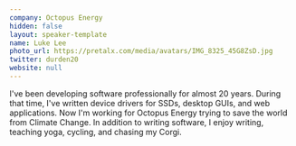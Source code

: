 ```yaml
---
company: Octopus Energy
hidden: false
layout: speaker-template
name: Luke Lee
photo_url: https://pretalx.com/media/avatars/IMG_8325_45G8ZsD.jpg
twitter: durden20
website: null
---
```


I've been developing software professionally for almost 20 years. During that time, I've written device drivers for SSDs, desktop GUIs, and web applications. Now I'm working for Octopus Energy trying to save the world from Climate Change. In addition to writing software, I enjoy writing, teaching yoga, cycling, and chasing my Corgi.
